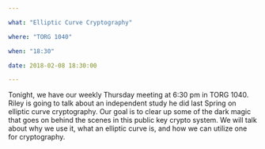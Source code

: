 ```yaml
---

what: "Elliptic Curve Cryptography"

where: "TORG 1040"

when: "18:30"

date: 2018-02-08 18:30:00

---
```


Tonight, we have our weekly Thursday meeting at 6:30 pm in TORG 1040. Riley is going to talk about an independent study he did last Spring on elliptic curve cryptography. Our goal is to clear up some of the dark magic that goes on behind the scenes in this public key crypto system. We will talk about why we use it, what an elliptic curve is, and how we can utilize one for cryptography.
